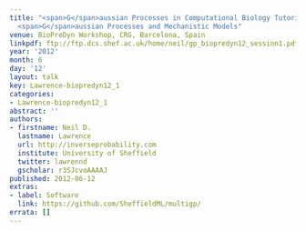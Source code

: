 ```yaml
---
title: "<span>G</span>aussian Processes in Computational Biology Tutorial: Multioutput
  <span>G</span>aussian Processes and Mechanistic Models"
venue: BioPreDyn Workshop, CRG, Barcelona, Spain
linkpdf: ftp://ftp.dcs.shef.ac.uk/home/neil/gp_biopredyn12_session1.pdf
year: '2012'
month: 6
day: '12'
layout: talk
key: Lawrence-biopredyn12_1
categories:
- Lawrence-biopredyn12_1
abstract: ''
authors:
- firstname: Neil D.
  lastname: Lawrence
  url: http://inverseprobability.com
  institute: University of Sheffield
  twitter: lawrennd
  gscholar: r3SJcvoAAAAJ
published: 2012-06-12
extras:
- label: Software
  link: https://github.com/SheffieldML/multigp/
errata: []
---
```

